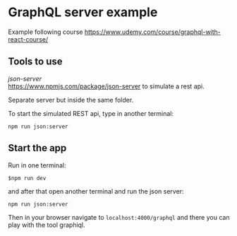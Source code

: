 # GraphQL server example

Example following course https://www.udemy.com/course/graphql-with-react-course/

## Tools to use

_json-server_  
https://www.npmjs.com/package/json-server
to simulate a rest api.

Separate server but inside the same folder.

To start the simulated REST api, type in another terminal:

`npm run json:server`

## Start the app

Run in one terminal:

`$npm run dev`

and after that open another terminal and run the json server:

`npm run json:server`

Then in your browser navigate to `localhost:4000/graphql` and there you can play with the tool graphiql.
